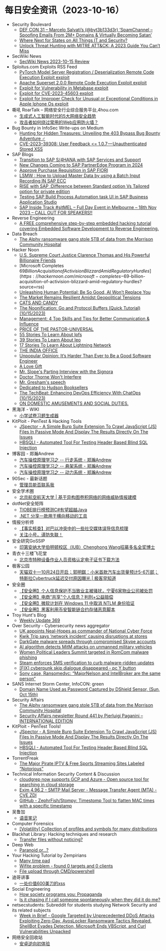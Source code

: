 # 每日安全资讯（2023-10-16）

- Security Boulevard
  - [DEF CON 31 –  Marcelo Salvati’s (@byt3b133d3r) ‘SpamChannel – Spoofing Emails From 2M+ Domains & Virtually Becoming Satan’](https://securityboulevard.com/2023/10/def-con-31-marcelo-salvatis-byt3b133d3r-spamchannel-spoofing-emails-from-2m-domains-virtually-becoming-satan/)
  - [Where Next for States on All Things IT and Security?](https://securityboulevard.com/2023/10/where-next-for-states-on-all-things-it-and-security/)
  - [Unlock Threat Hunting with MITRE ATT&CK: A 2023 Guide You Can’t Miss](https://securityboulevard.com/2023/10/unlock-threat-hunting-with-mitre-attck-a-2023-guide-you-cant-miss/)
- SecWiki News
  - [SecWiki News 2023-10-15 Review](http://www.sec-wiki.com/?2023-10-15)
- Sploitus.com Exploits RSS Feed
  - [PyTorch Model Server Registration / Deserialization Remote Code Execution Exploit exploit](https://sploitus.com/exploit?id=1337DAY-ID-39115&utm_source=rss&utm_medium=rss)
  - [Apache Superset 2.0.0 Remote Code Execution Exploit exploit](https://sploitus.com/exploit?id=1337DAY-ID-39114&utm_source=rss&utm_medium=rss)
  - [Exploit for Vulnerability in Metabase exploit](https://sploitus.com/exploit?id=D71F3A02-C6FE-50AC-812F-5CEE39D846D4&utm_source=rss&utm_medium=rss)
  - [Exploit for CVE-2023-45603 exploit](https://sploitus.com/exploit?id=63A160C2-EA54-5739-8B28-FC458BBA0A37&utm_source=rss&utm_medium=rss)
  - [Exploit for Improper Check for Unusual or Exceptional Conditions in Apple Iphone Os exploit](https://sploitus.com/exploit?id=5ED07DA8-F43C-5785-AEDA-21E8B8966A90&utm_source=rss&utm_medium=rss)
- 嘶吼 RoarTalk – 网络安全行业综合服务平台,4hou.com
  - [生成式人工智能时代的5大网络安全趋势](https://www.4hou.com/posts/L1z4)
  - [攻击者如何绕过常用的Web应用防火墙？](https://www.4hou.com/posts/QKRl)
- Bug Bounty in InfoSec Write-ups on Medium
  - [Hunting for Hidden Treasures: Unveiling the 403 Bypass Bug Bounty Adventure ️‍♂️](https://infosecwriteups.com/hunting-for-hidden-treasures-unveiling-the-403-bypass-bug-bounty-adventure-%EF%B8%8F-%EF%B8%8F-c6d17a0282ac?source=rss----7b722bfd1b8d--bug_bounty)
  - [CVE-2023–39308: User Feedback <= 1.0.7 — Unauthenticated Stored XSS](https://infosecwriteups.com/cve-2023-39308-wordpress-plugin-user-feedback-1-0-7-unauthenticated-stored-xss-db992a01686a?source=rss----7b722bfd1b8d--bug_bounty)
- SAP Blogs
  - [Transition to SAP S/4HANA with SAP Services and Support](https://blogs.sap.com/2023/10/15/transition-to-sap-s-4hana-with-sap-services-and-support/)
  - [New Changes Coming to SAP PartnerEdge Program in 2024](https://blogs.sap.com/2023/10/15/new-changes-coming-to-sap-partneredge-program-in-2024/)
  - [Approve Purchase Requisition in SAP FIORI](https://blogs.sap.com/2023/10/15/approve-purchase-requisition-in-sap-fiori/)
  - [LSMW : How to Upload Master Data by using a Batch Input Recording IN SAP ECC](https://blogs.sap.com/2023/10/15/lsmw-how-to-upload-master-data-by-using-a-batch-input-recording-in-sap-ecc/)
  - [RISE with SAP :Difference between Standard option Vs Tailored option for private edition](https://blogs.sap.com/2023/10/15/rise-with-sap-difference-between-standard-option-vs-tailored-option-for-private-edition/)
  - [Testing SAP Build Process Automation task UI in SAP Business Application Studio](https://blogs.sap.com/2023/10/15/testing-sap-build-process-automation-task-ui-in-sap-business-application-studio/)
  - [SAP Inside Track #sitMEL – Full Day Event in Melbourne – 18th Nov 2023 – CALL OUT FOR SPEAKERS!!](https://blogs.sap.com/2023/10/15/sap-inside-track-sitmel-full-day-event-in-melbourne-18th-nov-2023-call-out-for-speakers/)
- Reverse Engineering
  - [A FREE comprehensive step-by-step embedded hacking tutorial covering Embedded Software Development to Reverse Engineering.](https://www.reddit.com/r/ReverseEngineering/comments/178skf9/a_free_comprehensive_stepbystep_embedded_hacking/)
- Data Breach
  - [The Alphv ransomware gang stole 5TB of data from the Morrison Community Hospital](https://securityaffairs.com/152486/cyber-crime/alphv-ransomware-morrison-community-hospital.html)
- Hacker Noon
  - [U.S. Supreme Court Justice Clarence Thomas and His Powerful Billionaire Friends](https://hackernoon.com/us-supreme-court-justice-clarence-thomas-and-his-powerful-billionaire-friends?source=rss)
  - [Microsoft Completes $69 Billion Acquisition of Activision Blizzard Amid Regulatory Hurdles](https://hackernoon.com/microsoft-completes-$69-billion-acquisition-of-activision-blizzard-amid-regulatory-hurdles?source=rss)
  - [Unleashing Human Potential: Be So Good, AI Won’t Replace You](https://hackernoon.com/unleashing-human-potential-be-so-good-ai-wont-replace-you?source=rss)
  - [The Market Remains Resilient Amidst Geopolitical Tensions](https://hackernoon.com/the-market-remains-resilient-amidst-geopolitical-tensions?source=rss)
  - [CATS AND CANDY](https://hackernoon.com/cats-and-candy?source=rss)
  - [The Noonification: Go and Protocol Buffers (Quick Tutorial) (10/15/2023)](https://hackernoon.com/10-15-2023-noonification?source=rss)
  - [Management: 4 Top Skills and Tips for Better Communication & Influence](https://hackernoon.com/management-4-top-skills-and-tips-for-better-communication-and-influence?source=rss)
  - [PRICE OF THE PASTOR-UNIVERSAL](https://hackernoon.com/price-of-the-pastor-universal?source=rss)
  - [55 Stories To Learn About Ipfs](https://hackernoon.com/55-stories-to-learn-about-ipfs?source=rss)
  - [39 Stories To Learn About Ieo](https://hackernoon.com/39-stories-to-learn-about-ieo?source=rss)
  - [17 Stories To Learn About Lightning Network](https://hackernoon.com/17-stories-to-learn-about-lightning-network?source=rss)
  - [THE INDIA OFFICE](https://hackernoon.com/the-india-office?source=rss)
  - [Unpopular Opinion: It’s Harder Than Ever to Be a Good Software Engineer](https://hackernoon.com/unpopular-opinion-its-harder-than-ever-to-be-a-good-software-engineer?source=rss)
  - [A Love Gift](https://hackernoon.com/a-love-gift?source=rss)
  - [Mr. Slope's Parting Interview with the Signora](https://hackernoon.com/mr-slopes-parting-interview-with-the-signora?source=rss)
  - [Doctor Thorne Won't Interfere](https://hackernoon.com/doctor-thorne-wont-interfere?source=rss)
  - [Mr. Gresham's speech](https://hackernoon.com/mr-greshams-speech?source=rss)
  - [Dedicated to Hudson Booksellers](https://hackernoon.com/dedicated-to-hudson-booksellers?source=rss)
  - [The TechBeat: Enhancing DevOps Efficiency With ChatOps (10/15/2023)](https://hackernoon.com/10-15-2023-techbeat?source=rss)
  - [ON DOMESTIC AMUSEMENTS AND SOCIAL DUTIES.](https://hackernoon.com/on-domestic-amusements-and-social-duties?source=rss)
- 黑海洋 - WIKI
  - [小学试卷习题生成器](https://blog.upx8.com/3871)
- KitPloit - PenTest & Hacking Tools
  - [JSpector - A Simple Burp Suite Extension To Crawl JavaScript (JS) Files In Passive Mode And Display The Results Directly On The Issues](http://www.kitploit.com/2023/10/jspector-simple-burp-suite-extension-to.html)
  - [HBSQLI - Automated Tool For Testing Header Based Blind SQL Injection](http://www.kitploit.com/2023/10/hbsqli-automated-tool-for-testing.html)
- 博客园 - 郑瀚Andrew
  - [汽车操控原理学习之 -- 行走系统 - 郑瀚Andrew](https://www.cnblogs.com/LittleHann/p/17753360.html)
  - [汽车操控原理学习之 -- 悬架系统  - 郑瀚Andrew](https://www.cnblogs.com/LittleHann/p/17736545.html)
  - [汽车操控原理学习之 -- 动力系统 - 郑瀚Andrew](https://www.cnblogs.com/LittleHann/p/17726824.html)
- 90Sec - 最新话题
  - [管理员能否联系我](https://forum.90sec.com/t/topic/2321)
- 安全学术圈
  - [北京航空航天大学 |  基于异构图卷积网络的网络威胁情报建模](https://mp.weixin.qq.com/s?__biz=MzU5MTM5MTQ2MA==&mid=2247489874&idx=1&sn=3813703202028038faaac620e7e13acf&chksm=fe2ee6d9c9596fcf07e7382aca3649808b41143a981a2633e571a9e3b61f6c1976901b167ec9&scene=58&subscene=0#rd)
- dotNet安全矩阵
  - [TIOBE排行榜预测C#有望超越Java](https://mp.weixin.qq.com/s?__biz=MzUyOTc3NTQ5MA==&mid=2247489009&idx=1&sn=f53760cbfe8de29441c9feb00baac079&chksm=fa5abb1ccd2d320a5424cb0fa7a7f812ba8d8b0b376e2f5fd1a3968545bd158b658a078ce313&scene=58&subscene=0#rd)
  - [.NET 分享一款用于横向移动的工具](https://mp.weixin.qq.com/s?__biz=MzUyOTc3NTQ5MA==&mid=2247489009&idx=2&sn=f3d74e3ebd7036cd759078cc3ae9eaa0&chksm=fa5abb1ccd2d320aa74f8a8268c997dae71fdfaa14098a67e74c42f3fcc98bcb202d1b887f9a&scene=58&subscene=0#rd)
- 情报分析师
  - [【事实核查】对巴以冲突中的一些社交媒体误导信息梳理](https://mp.weixin.qq.com/s?__biz=MzA3Mjc1MTkwOA==&mid=2650541162&idx=1&sn=bf2a2a0b63141d2083dc141a82bb584e&chksm=87112221b066ab37d643974395314737bfb2f9c20c701081f49788f00cbe3c4a0f2764827941&scene=58&subscene=0#rd)
  - [关注小号，谨防失联！](https://mp.weixin.qq.com/s?__biz=MzA3Mjc1MTkwOA==&mid=2650541162&idx=2&sn=c95984f4c890d1d635979e5400101a88&chksm=87112221b066ab378c6b45ff8e1fd4b89278b57841d9a7d1e5d81b8c7994ed3e2c7876ced0e7&scene=58&subscene=0#rd)
- 安全研究GoSSIP
  - [印第安纳大学伯明顿校区（IUB）Chenghong Wang招募多名全奖博士](https://mp.weixin.qq.com/s?__biz=Mzg5ODUxMzg0Ng==&mid=2247496453&idx=1&sn=70843f0a0b20f5e9c6a52034422aec61&chksm=c063dddcf71454cafc0c91a332afe8cc25e71860cf12fe36bb8299417cba82a3cd68c30fa529&scene=58&subscene=0#rd)
- 青衣十三楼飞花堂
  - [北京市特种设备作业人员资格认定电子证书下载方法](https://mp.weixin.qq.com/s?__biz=MzUzMjQyMDE3Ng==&mid=2247486905&idx=1&sn=2fcef6b0b31a45f0840a9d9fb2ebf32a&chksm=fab2ce86cdc547900af01fadaf208caf4339d6c80b6ccb6a559043dab4f7a8225fdf1af2b76c&scene=58&subscene=0#rd)
- 极客公园
  - [天猫双十一10月24日开启；郭明錤：小米首款汽车出货量预计5-6万部；特斯拉Cybertruck延迟交付原因曝光 | 极客早知道](https://mp.weixin.qq.com/s?__biz=MTMwNDMwODQ0MQ==&mid=2653015961&idx=1&sn=f03c2a63cf577e1a18adf8a9c299fdad&chksm=7e54b22f49233b3929e63fa8d083d1eaa73a4952c042518fea7c09a575622b13e8c86fe68b8a&scene=58&subscene=0#rd)
- 安全圈
  - [【安全圈】个人信息保护不当致业主被骚扰，宁夏6家物业公司被处罚](https://mp.weixin.qq.com/s?__biz=MzIzMzE4NDU1OQ==&mid=2652046591&idx=1&sn=2c9ee2c9b7e7fff584ddb326b7d3755c&chksm=f36e28bfc419a1a9a8e105a3186ca6541f609223dd33e54930d314b6314e817a1395ccaa0d4a&scene=58&subscene=0#rd)
  - [【安全圈】电商“共享”个人信息？判刑+公益赔偿](https://mp.weixin.qq.com/s?__biz=MzIzMzE4NDU1OQ==&mid=2652046591&idx=2&sn=65c411fa99b3b0123881c82a94db24f1&chksm=f36e28bfc419a1a9532520cc25af804249041028bd876578716a0096badeaed41bb17c4d55f8&scene=58&subscene=0#rd)
  - [【安全圈】微软计划在 Windows 11 中取消 NTLM 身份验证](https://mp.weixin.qq.com/s?__biz=MzIzMzE4NDU1OQ==&mid=2652046591&idx=3&sn=b04f4479e09f7c06eb654153f15d9a2c&chksm=f36e28bfc419a1a9c0d17226efea66bcc75dba2dc514c139981cb02a995fd3b12d5e6733ec38&scene=58&subscene=0#rd)
  - [【安全圈】黑客利用币安智能链合约存储恶意脚本](https://mp.weixin.qq.com/s?__biz=MzIzMzE4NDU1OQ==&mid=2652046591&idx=4&sn=68230f475cf11884e1da1bf291acab69&chksm=f36e28bfc419a1a9384a68aa56e75084315ea88617b5b14b9fcdd13e49ce142092b1891feb65&scene=58&subscene=0#rd)
- Troy Hunt's Blog
  - [Weekly Update 369](https://www.troyhunt.com/weekly-update-369/)
- Over Security - Cybersecurity news aggregator
  - [UK appoints Neal-Hopes as commander of National Cyber Force](https://therecord.media/neal-hopes-appointed-commander-uk-national-cyber-force)
  - [Kwik Trip says ‘network incident’ causing disruptions at stores](https://therecord.media/kwik-trip-network-incident-causing-disruptions)
  - [DarkGate malware spreads through compromised Skype accounts](https://www.bleepingcomputer.com/news/security/darkgate-malware-spreads-through-compromised-skype-accounts/)
  - [AI algorithm detects MitM attacks on unmanned military vehicles](https://www.bleepingcomputer.com/news/security/ai-algorithm-detects-mitm-attacks-on-unmanned-military-vehicles/)
  - [Women Political Leaders Summit targeted in RomCom malware phishing](https://www.bleepingcomputer.com/news/security/women-political-leaders-summit-targeted-in-romcom-malware-phishing/)
  - [Steam enforces SMS verification to curb malware-ridden updates](https://www.bleepingcomputer.com/news/security/steam-enforces-sms-verification-to-curb-malware-ridden-updates/)
  - [[FIX] cyberpunk skip dialogue disappeared - pc Y button](https://trueliarx.blogspot.com/2023/10/fix-cyberpunk-skip-dialogue-disappeared.html)
  - [Sony case, Ransomedvc: “MajorNelson and IntelBroker are the same person”](https://www.suspectfile.com/sony-case-ransomedvc-majornelson-and-intelbroker-are-the-same-person/)
- SANS Internet Storm Center, InfoCON: green
  - [Domain Name Used as Password Captured by DShield Sensor, (Sun, Oct 15th)](https://isc.sans.edu/diary/rss/30312)
- Security Affairs
  - [The Alphv ransomware gang stole 5TB of data from the Morrison Community Hospital](https://securityaffairs.com/152486/cyber-crime/alphv-ransomware-morrison-community-hospital.html)
  - [Security Affairs newsletter Round 441 by Pierluigi Paganini – INTERNATIONAL EDITION](https://securityaffairs.com/152480/breaking-news/security-affairs-newsletter-round-441-by-pierluigi-paganini-international-edition.html)
- KitPloit - PenTest Tools!
  - [JSpector - A Simple Burp Suite Extension To Crawl JavaScript (JS) Files In Passive Mode And Display The Results Directly On The Issues](http://www.kitploit.com/2023/10/jspector-simple-burp-suite-extension-to.html)
  - [HBSQLI - Automated Tool For Testing Header Based Blind SQL Injection](http://www.kitploit.com/2023/10/hbsqli-automated-tool-for-testing.html)
- TorrentFreak
  - [The Major Pirate IPTV & Free Sports Streaming Sites Labeled “Notorious”](https://torrentfreak.com/major-pirate-iptv-free-sports-streaming-sites-labeled-most-notorious-231015/)
- Technical Information Security Content & Discussion
  - [cloudgrep now supports GCP and Azure - Open source tool for searching in cloud storage](https://www.reddit.com/r/netsec/comments/178dyfx/cloudgrep_now_supports_gcp_and_azure_open_source/)
  - [Exim 4.96.2 - SMTP Mail Server - Message Transfer Agent (MTA) - CVE ZDI](https://www.reddit.com/r/netsec/comments/178mbjz/exim_4962_smtp_mail_server_message_transfer_agent/)
  - [GitHub - ZephrFish/Stompy: Timestomp Tool to flatten MAC times with a specific timestamp](https://www.reddit.com/r/netsec/comments/178431s/github_zephrfishstompy_timestomp_tool_to_flatten/)
- 吴鲁加
  - [语音笔记](https://mp.weixin.qq.com/s?__biz=Mzg5NDY4ODM1MA==&mid=2247484525&idx=1&sn=356e497541b068f6ec0eb76e140e0392&chksm=c01a895cf76d004a8ad443539e2a5ea0edf73fa897107e9893a2f7f9e58359746f4b5b4dcf13&scene=58&subscene=0#rd)
- Computer Forensics
  - [[Volatility] Collection of profiles and symbols for many distributions](https://www.reddit.com/r/computerforensics/comments/178psuy/volatility_collection_of_profiles_and_symbols_for/)
- Blackhat Library: Hacking techniques and research
  - [Transfer files without noticing?](https://www.reddit.com/r/blackhat/comments/178ijmf/transfer_files_without_noticing/)
- Deep Web
  - [Paranoid or…?](https://www.reddit.com/r/deepweb/comments/1789hxu/paranoid_or/)
- Your Hacking Tutorial by Zempirians
  - [Many time pad](https://www.reddit.com/r/HowToHack/comments/178kzo8/many_time_pad/)
  - [Wifite problem - found 0 targets and 0 clients](https://www.reddit.com/r/HowToHack/comments/1788300/wifite_problem_found_0_targets_and_0_clients/)
  - [File upload through CMD/powershell](https://www.reddit.com/r/HowToHack/comments/178hyp2/file_upload_through_cmdpowershell/)
- 迪哥讲事
  - [一处价值600美刀的xss](https://mp.weixin.qq.com/s?__biz=MzIzMTIzNTM0MA==&mid=2247492270&idx=1&sn=493d962eedad6987b8ad19d4ad285bca&chksm=e8a5e8cddfd261dbdd98a71ac47f1b97184e8b8cf7547eb34bfbbc90dc40b6825a755b618b36&scene=58&subscene=0#rd)
- Social Engineering
  - [How society programs you: Propaganda](https://www.reddit.com/r/SocialEngineering/comments/178kx6p/how_society_programs_you_propaganda/)
  - [Is it chasing if I call someone spontaneously when they did it do me?](https://www.reddit.com/r/SocialEngineering/comments/17878ys/is_it_chasing_if_i_call_someone_spontaneously/)
- netsecstudents: Subreddit for students studying Network Security and its related subjects
  - [Week in Brief - Google Targeted by Unprecedented DDoS Attacks Exploiting Zero-Day, AvosLocker Ransomware Tactics Revealed, ShellBot Evades Detection, Microsoft Ends VBScript, and Curl Vulnerabilities Unpacked](https://www.reddit.com/r/netsecstudents/comments/178mi2b/week_in_brief_google_targeted_by_unprecedented/)
- 网络安全回收站
  - [安卓逆向初体验](https://mp.weixin.qq.com/s?__biz=Mzg2MTc1NDAxMA==&mid=2247483988&idx=1&sn=acf3c4611475af79a9eb200679de35f9&chksm=ce1305a1f9648cb7a5829d7b4be14676905eb1bd22a59a545848193e44ddd6b28578ea2857c5&scene=58&subscene=0#rd)
